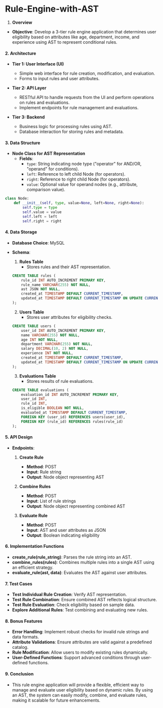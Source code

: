 # Rule-Engine-with-AST

 1. **Overview**
   - **Objective**: Develop a 3-tier rule engine application that determines user eligibility based on attributes like age, department, income, and experience using AST to represent conditional rules.

#### 2. **Architecture**
   - **Tier 1: User Interface (UI)**
     - Simple web interface for rule creation, modification, and evaluation.
     - Forms to input rules and user attributes.

   - **Tier 2: API Layer**
     - RESTful API to handle requests from the UI and perform operations on rules and evaluations.
     - Implement endpoints for rule management and evaluations.

   - **Tier 3: Backend**
     - Business logic for processing rules using AST.
     - Database interaction for storing rules and metadata.

#### 3. **Data Structure**
   - **Node Class for AST Representation**
     - **Fields**:
       - `type`: String indicating node type ("operator" for AND/OR, "operand" for conditions).
       - `left`: Reference to left child Node (for operators).
       - `right`: Reference to right child Node (for operators).
       - `value`: Optional value for operand nodes (e.g., attribute, comparison value).

   ```python
   class Node:
       def __init__(self, type, value=None, left=None, right=None):
           self.type = type
           self.value = value
           self.left = left
           self.right = right
   ```

#### 4. **Data Storage**
   - **Database Choice**: MySQL
   - **Schema**:
     1. **Rules Table**
        - Stores rules and their AST representation.
     ```sql
     CREATE TABLE rules (
         rule_id INT AUTO_INCREMENT PRIMARY KEY,
         rule_name VARCHAR(255) NOT NULL,
         ast JSON NOT NULL,
         created_at TIMESTAMP DEFAULT CURRENT_TIMESTAMP,
         updated_at TIMESTAMP DEFAULT CURRENT_TIMESTAMP ON UPDATE CURRENT_TIMESTAMP
     );
     ```

     2. **Users Table**
        - Stores user attributes for eligibility checks.
     ```sql
     CREATE TABLE users (
         user_id INT AUTO_INCREMENT PRIMARY KEY,
         name VARCHAR(255) NOT NULL,
         age INT NOT NULL,
         department VARCHAR(255) NOT NULL,
         salary DECIMAL(10, 2) NOT NULL,
         experience INT NOT NULL,
         created_at TIMESTAMP DEFAULT CURRENT_TIMESTAMP,
         updated_at TIMESTAMP DEFAULT CURRENT_TIMESTAMP ON UPDATE CURRENT_TIMESTAMP
     );
     ```

     3. **Evaluations Table**
        - Stores results of rule evaluations.
     ```sql
     CREATE TABLE evaluations (
         evaluation_id INT AUTO_INCREMENT PRIMARY KEY,
         user_id INT,
         rule_id INT,
         is_eligible BOOLEAN NOT NULL,
         evaluated_at TIMESTAMP DEFAULT CURRENT_TIMESTAMP,
         FOREIGN KEY (user_id) REFERENCES users(user_id),
         FOREIGN KEY (rule_id) REFERENCES rules(rule_id)
     );
     ```

#### 5. **API Design**
   - **Endpoints**:
     1. **Create Rule**
        - **Method**: POST
        - **Input**: Rule string
        - **Output**: Node object representing AST

     2. **Combine Rules**
        - **Method**: POST
        - **Input**: List of rule strings
        - **Output**: Node object representing combined AST

     3. **Evaluate Rule**
        - **Method**: POST
        - **Input**: AST and user attributes as JSON
        - **Output**: Boolean indicating eligibility

#### 6. **Implementation Functions**
   - **create_rule(rule_string)**: Parses the rule string into an AST.
   - **combine_rules(rules)**: Combines multiple rules into a single AST using an efficient strategy.
   - **evaluate_rule(ast, data)**: Evaluates the AST against user attributes.

#### 7. **Test Cases**
   - **Test Individual Rule Creation**: Verify AST representation.
   - **Test Rule Combination**: Ensure combined AST reflects logical structure.
   - **Test Rule Evaluation**: Check eligibility based on sample data.
   - **Explore Additional Rules**: Test combining and evaluating new rules.

#### 8. **Bonus Features**
   - **Error Handling**: Implement robust checks for invalid rule strings and data formats.
   - **Attribute Validations**: Ensure attributes are valid against a predefined catalog.
   - **Rule Modification**: Allow users to modify existing rules dynamically.
   - **User-Defined Functions**: Support advanced conditions through user-defined functions.

#### 9. **Conclusion**
   - This rule engine application will provide a flexible, efficient way to manage and evaluate user eligibility based on dynamic rules. By using an AST, the system can easily modify, combine, and evaluate rules, making it scalable for future enhancements. 
